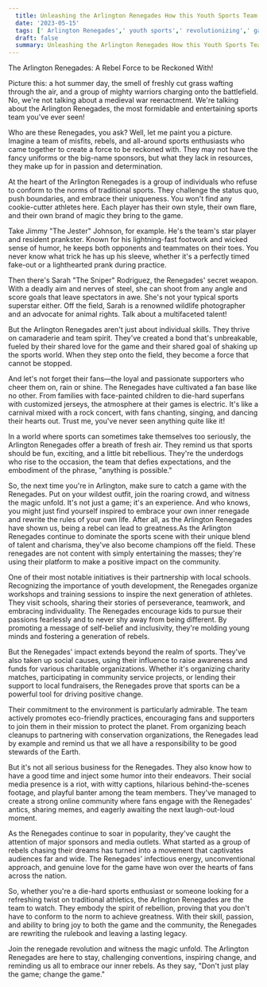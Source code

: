 ```yaml
---
  title: Unleashing the Arlington Renegades How this Youth Sports Team is Revolutionizing the Game 
  date: '2023-05-15'
  tags: [' Arlington Renegades',' youth sports',' revolutionizing',' game changer',' exceptional athletes']
  draft: false
  summary: Unleashing the Arlington Renegades How this Youth Sports Team is Revolutionizing the Game 
---
```

  The Arlington Renegades: A Rebel Force to be Reckoned With!

Picture this: a hot summer day, the smell of freshly cut grass wafting through the air, and a group of mighty warriors charging onto the battlefield. No, we're not talking about a medieval war reenactment. We're talking about the Arlington Renegades, the most formidable and entertaining sports team you've ever seen!

Who are these Renegades, you ask? Well, let me paint you a picture. Imagine a team of misfits, rebels, and all-around sports enthusiasts who came together to create a force to be reckoned with. They may not have the fancy uniforms or the big-name sponsors, but what they lack in resources, they make up for in passion and determination.

At the heart of the Arlington Renegades is a group of individuals who refuse to conform to the norms of traditional sports. They challenge the status quo, push boundaries, and embrace their uniqueness. You won't find any cookie-cutter athletes here. Each player has their own style, their own flare, and their own brand of magic they bring to the game.

Take Jimmy "The Jester" Johnson, for example. He's the team's star player and resident prankster. Known for his lightning-fast footwork and wicked sense of humor, he keeps both opponents and teammates on their toes. You never know what trick he has up his sleeve, whether it's a perfectly timed fake-out or a lighthearted prank during practice.

Then there's Sarah "The Sniper" Rodriguez, the Renegades' secret weapon. With a deadly aim and nerves of steel, she can shoot from any angle and score goals that leave spectators in awe. She's not your typical sports superstar either. Off the field, Sarah is a renowned wildlife photographer and an advocate for animal rights. Talk about a multifaceted talent!

But the Arlington Renegades aren't just about individual skills. They thrive on camaraderie and team spirit. They've created a bond that's unbreakable, fueled by their shared love for the game and their shared goal of shaking up the sports world. When they step onto the field, they become a force that cannot be stopped.

And let's not forget their fans—the loyal and passionate supporters who cheer them on, rain or shine. The Renegades have cultivated a fan base like no other. From families with face-painted children to die-hard superfans with customized jerseys, the atmosphere at their games is electric. It's like a carnival mixed with a rock concert, with fans chanting, singing, and dancing their hearts out. Trust me, you've never seen anything quite like it!

In a world where sports can sometimes take themselves too seriously, the Arlington Renegades offer a breath of fresh air. They remind us that sports should be fun, exciting, and a little bit rebellious. They're the underdogs who rise to the occasion, the team that defies expectations, and the embodiment of the phrase, "anything is possible."

So, the next time you're in Arlington, make sure to catch a game with the Renegades. Put on your wildest outfit, join the roaring crowd, and witness the magic unfold. It's not just a game; it's an experience. And who knows, you might just find yourself inspired to embrace your own inner renegade and rewrite the rules of your own life. After all, as the Arlington Renegades have shown us, being a rebel can lead to greatness.As the Arlington Renegades continue to dominate the sports scene with their unique blend of talent and charisma, they've also become champions off the field. These renegades are not content with simply entertaining the masses; they're using their platform to make a positive impact on the community.

One of their most notable initiatives is their partnership with local schools. Recognizing the importance of youth development, the Renegades organize workshops and training sessions to inspire the next generation of athletes. They visit schools, sharing their stories of perseverance, teamwork, and embracing individuality. The Renegades encourage kids to pursue their passions fearlessly and to never shy away from being different. By promoting a message of self-belief and inclusivity, they're molding young minds and fostering a generation of rebels.

But the Renegades' impact extends beyond the realm of sports. They've also taken up social causes, using their influence to raise awareness and funds for various charitable organizations. Whether it's organizing charity matches, participating in community service projects, or lending their support to local fundraisers, the Renegades prove that sports can be a powerful tool for driving positive change.

Their commitment to the environment is particularly admirable. The team actively promotes eco-friendly practices, encouraging fans and supporters to join them in their mission to protect the planet. From organizing beach cleanups to partnering with conservation organizations, the Renegades lead by example and remind us that we all have a responsibility to be good stewards of the Earth.

But it's not all serious business for the Renegades. They also know how to have a good time and inject some humor into their endeavors. Their social media presence is a riot, with witty captions, hilarious behind-the-scenes footage, and playful banter among the team members. They've managed to create a strong online community where fans engage with the Renegades' antics, sharing memes, and eagerly awaiting the next laugh-out-loud moment.

As the Renegades continue to soar in popularity, they've caught the attention of major sponsors and media outlets. What started as a group of rebels chasing their dreams has turned into a movement that captivates audiences far and wide. The Renegades' infectious energy, unconventional approach, and genuine love for the game have won over the hearts of fans across the nation.

So, whether you're a die-hard sports enthusiast or someone looking for a refreshing twist on traditional athletics, the Arlington Renegades are the team to watch. They embody the spirit of rebellion, proving that you don't have to conform to the norm to achieve greatness. With their skill, passion, and ability to bring joy to both the game and the community, the Renegades are rewriting the rulebook and leaving a lasting legacy.

Join the renegade revolution and witness the magic unfold. The Arlington Renegades are here to stay, challenging conventions, inspiring change, and reminding us all to embrace our inner rebels. As they say, "Don't just play the game; change the game."
  